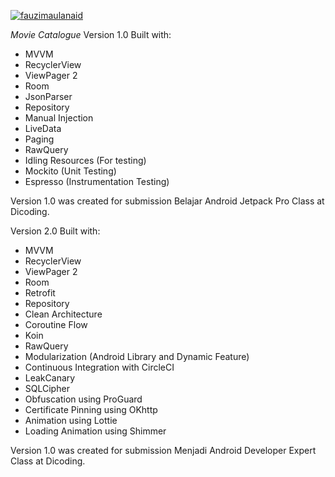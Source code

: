 [![fauzimaulanaid](https://circleci.com/gh/fauzimaulanaid/MovieCatalogue.svg?style=svg)](https://circleci.com/gh/fauzimaulanaid/MovieCatalogue)

*Movie Catalogue*
Version 1.0 Built with:
- MVVM
- RecyclerView
- ViewPager 2
- Room
- JsonParser
- Repository
- Manual Injection
- LiveData
- Paging
- RawQuery
- Idling Resources (For testing)
- Mockito (Unit Testing)
- Espresso (Instrumentation Testing)

Version 1.0 was created for submission Belajar Android Jetpack Pro Class at Dicoding.

Version 2.0 Built with:
- MVVM
- RecyclerView
- ViewPager 2
- Room
- Retrofit
- Repository
- Clean Architecture
- Coroutine Flow
- Koin
- RawQuery
- Modularization (Android Library and Dynamic Feature)
- Continuous Integration with CircleCI
- LeakCanary
- SQLCipher
- Obfuscation using ProGuard 
- Certificate Pinning using OKhttp
- Animation using Lottie
- Loading Animation using Shimmer

Version 1.0 was created for submission Menjadi Android Developer Expert Class at Dicoding.
